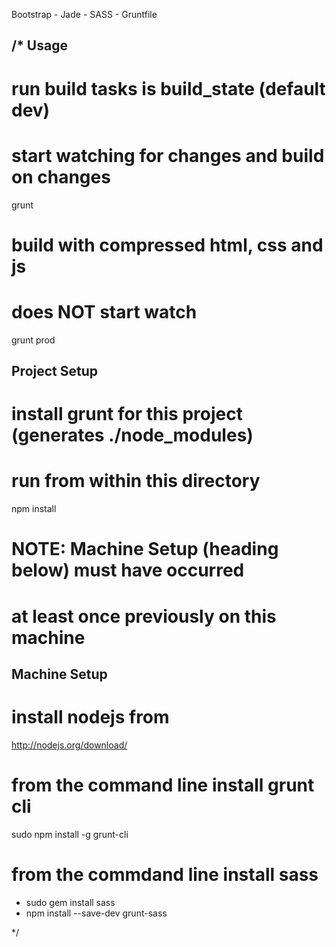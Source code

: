 Bootstrap - Jade - SASS - Gruntfile

/*
Usage
--------------
# run build tasks is build_state (default dev)
# start watching for changes and build on changes
grunt


# build with compressed html, css and js
# does NOT start watch
grunt prod


Project Setup
--------------
# install grunt for this project (generates ./node_modules)
# run from within this directory
npm install

# NOTE: Machine Setup (heading below) must have occurred
# at least once previously on this machine


Machine Setup
--------------
# install nodejs from
http://nodejs.org/download/

# from the command line install grunt cli
sudo npm install -g grunt-cli

# from the commdand line install sass
- sudo gem install sass
- npm install --save-dev grunt-sass

*/
